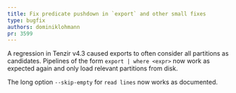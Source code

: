 ```yaml
---
title: Fix predicate pushdown in `export` and other small fixes
type: bugfix
authors: dominiklohmann
pr: 3599
---
```


A regression in Tenzir v4.3 caused exports to often consider all partitions as
candidates. Pipelines of the form `export | where <expr>` now work as expected
again and only load relevant partitions from disk.

The long option `--skip-empty` for `read lines` now works as documented.
